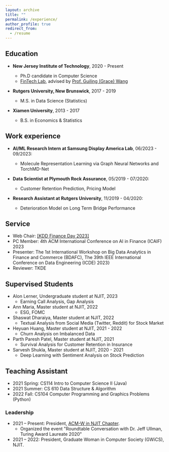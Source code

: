 ```yaml
---
layout: archive
title: ""
permalink: /experience/
author_profile: true
redirect_from:
  - /resume
---
```



## Education
* **New Jersey Institute of Technology**, 2020 - Present
  * Ph.D candidate in Computer Science
  * [FinTech Lab](https://fintechlab-njit.netlify.app), advised by [Prof. Guiling (Grace) Wang](https://web.njit.edu/~gwang/index.html)

* **Rutgers University, New Brunswick**, 2017 - 2019
  * M.S. in Data Science (Statistics)

* **Xiamen University**, 2013 - 2017
  * B.S. in Economics & Statistics


## Work experience
* **AI/ML Research Intern at Samsung Display America Lab**, 06/2023 - 09/2023:
  * Molecule Representation Learning via Graph Neural Networks and TorchMD-Net
  
* **Data Scientist at Plymouth Rock Assurance**, 05/2019 - 07/2020: 
  * Customer Retention Prediction, Pricing Model

* **Research Assistant at Rutgers University**, 11/2019 - 04/2020:
  * Deterioration Model on Long Term Bridge Performance
  
## Service
* Web Chair: [[KDD Finance Day 2023]](https://kddfinanceday.github.io)
* PC Member: 4th ACM International Conference on AI in Finance (ICAIF) 2023
* Presenter: The 1st International Workshop on Big Data Analytics in Finance and Commerce (BDAFC), The 39th IEEE International Conference on Data Engineering (ICDE) 2023}
* Reviewer: TKDE

## Supervised Students
* Alon Lerner, Undergraduate student at NJIT, 2023
  * Earning Call Analysis, Gap Analysis
* Ann Maria, Master student at NJIT, 2022
  * ESG, FOMC 
* Shaswat Dharaiya, Master student at NJIT, 2022
  * Textual Analysis from Social Media (Twitter, Reddit) for Stock Market
* Heyuan Huang, Master student at NJIT, 2021 - 2022
  * Churn Analysis on Imbalanced Data
* Parth Paresh Patel, Master student at NJIT, 2021
  * Survival Analysis for Customer Retention in Insurance
* Sarvesh Shukla, Master student at NJIT, 2020 - 2021
  * Deep Learning with Sentiment Analysis on Stock Prediction

## Teaching Assistant
*  2021 Spring: CS114 Intro to Computer Science II (Java)
*  2021 Summer: CS 610 Data Structure & Algorithm
*  2022 Fall: CS104 Computer Programming and Graphics Problems (Python)
  
### Leadership
* 2021 – Present: President, [ACM-W in NJIT Chapter](https://acmwnjit.github.io/acmw/).
  *  Organized the event "Roundtable Conversation with Dr. Jeff Ullman, Turing Award Laureate 2020"
* 2021 – 2022: President, Graduate Woman in Computer Society (GWiCS), NJIT.

